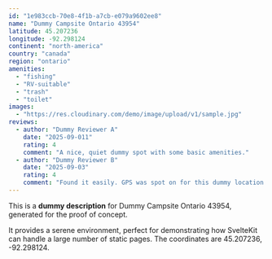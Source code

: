 ```yaml
---
id: "1e983ccb-70e8-4f1b-a7cb-e079a9602ee8"
name: "Dummy Campsite Ontario 43954"
latitude: 45.207236
longitude: -92.298124
continent: "north-america"
country: "canada"
region: "ontario"
amenities:
  - "fishing"
  - "RV-suitable"
  - "trash"
  - "toilet"
images:
  - "https://res.cloudinary.com/demo/image/upload/v1/sample.jpg"
reviews:
  - author: "Dummy Reviewer A"
    date: "2025-09-011"
    rating: 4
    comment: "A nice, quiet dummy spot with some basic amenities."
  - author: "Dummy Reviewer B"
    date: "2025-09-03"
    rating: 4
    comment: "Found it easily. GPS was spot on for this dummy location."
---
```


This is a **dummy description** for Dummy Campsite Ontario 43954, generated for the proof of concept.

It provides a serene environment, perfect for demonstrating how SvelteKit can handle a large number of static pages. The coordinates are 45.207236, -92.298124.

